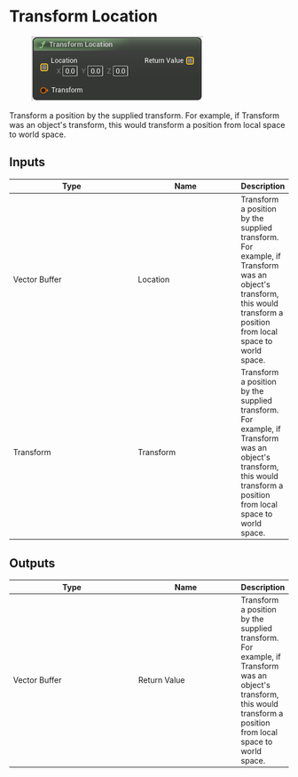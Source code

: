 # Transform Location

<div align="left" data-full-width="false">

<figure><img src="Transform_Location.png" alt=""><figcaption></figcaption></figure>

</div>

Transform a position by the supplied transform.
For example, if Transform was an object's transform, this would transform a position from local space to world space.

## Inputs

<table>
<thead><tr><th width="250">Type</th><th width="200">Name</th><th>Description</th></tr></thead>
<tbody>
<tr><td>Vector Buffer</td><td>Location</td><td>Transform a position by the supplied transform.
For example, if Transform was an object's transform, this would transform a position from local space to world space.</td></tr>
<tr><td>Transform</td><td>Transform</td><td>Transform a position by the supplied transform.
For example, if Transform was an object's transform, this would transform a position from local space to world space.</td></tr>
</tbody>
</table>

## Outputs

<table>
<thead><tr><th width="250">Type</th><th width="200">Name</th><th>Description</th></tr></thead>
<tbody>
<tr><td>Vector Buffer</td><td>Return Value</td><td>Transform a position by the supplied transform.
For example, if Transform was an object's transform, this would transform a position from local space to world space.</td></tr>
</tbody>
</table>